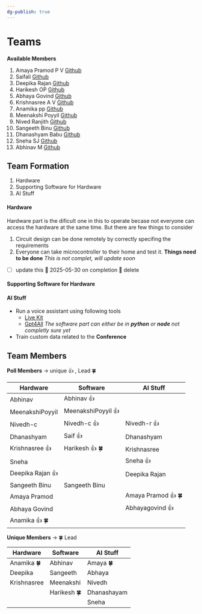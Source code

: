 ```yaml
---
dg-publish: true
---
```


# Teams 

**Available Members**
1. Amaya Pramod P V [Github](https://github.com/AmayaPramod)
2. Saifali [Github](https://github.com/Saifali1256)
3. Deepika Rajan [Github](https://github.com/DEEPIKARAJAN-E)
4. Harikesh OP [Github](https://github.com/harikeshop1989)
5. Abhaya Govind [Github](https://github.com/AbhayaGovind)
6. Krishnasree A V [Github](Krishnasree-A-V) 
7. Anamika pp [Github](https://github.com/isro19692004geck)
8. Meenakshi Poyyil [Github](https://github.com/MeenakshiPoyyil)
9. Nived Ranjith  [Github](https://github.com/orgs/AI-Robot-GCEK/people/Nivedh-r)
10. Sangeeth Binu [Github](htttps://github.com/Sangeeth-binu)
11. Dhanashyam Babu [Github](https://github.com/dhanashyam18)
12. Sneha SJ [Github](https://github.com/Sneha-SJ-05)
13. Abhinav M [Github](https://github.com/AbhinavM2005)


## Team Formation
1. Hardware
2. Supporting Software for Hardware
3. AI Stuff


#### Hardware
Hardware part is the dificult one in this to operate becase not everyone can access the hardware at the same time. But there are few things to consider 
1. Circuit design can be done remotely by correctly specifing the requirements 
2. Everyone can take microcontroller to their home and test it.
**Things need to be done**
*This is not complet, will update soon*
- [ ] update this 📅 2025-05-30 on completion 🏁 delete 
#### Supporting Software for Hardware
#### AI Stuff
- Run a voice assistant using following tools 
	- [Live Kit](https://livekit.io/)
	- [Gpt4All](https://www.nomic.ai/gpt4all)
*The software part can either be in **python** or **node** not completly sure yet*
- Train custom data related to the **Conference**
## Team Members
**Poll Members** -> unique 👍 , Lead 🍀

| Hardware         | Software           | AI Stuff           |
| ---------------- | ------------------ | ------------------ |
| Abhinav          | Abhinav 👍         |                    |
| MeenakshiPoyyil  | MeenakshiPoyyil 👍 |                    |
| Nivedh-c         | Nivedh-c 👍        | Nivedh-r 👍        |
| Dhanashyam       | Saif 👍            | Dhanashyam         |
| Krishnasree 👍   | Harikesh 👍 🍀     | Krishnasree        |
| Sneha            |                    | Sneha 👍           |
| Deepika Rajan 👍 |                    | Deepika Rajan      |
| Sangeeth Binu    | Sangeeth Binu      |                    |
| Amaya Pramod     |                    | Amaya Pramod 👍 🍀 |
| Abhaya Govind    |                    | Abhayagovind 👍    |
| Anamika 👍 🍀    |                    |                    |

**Unique Members** -> 🍀 Lead

| Hardware    | Software    | AI Stuff    |
| ----------- | ----------- | ----------- |
| Anamika 🍀  | Abhinav     | Amaya 🍀    |
| Deepika     | Sangeeth    | Abhaya      |
| Krishnasree | Meenakshi   | Nivedh      |
|             | Harikesh 🍀 | Dhanashayam |
|             |             | Sneha       |

